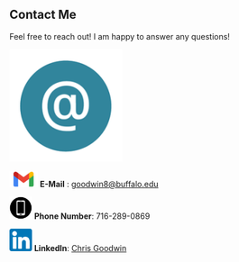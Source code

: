 ## Contact Me

Feel free to reach out! I am happy to answer any questions! 

<a href="mailto:goodwin8@buffalo.edu">
         <img alt="Email linke" src="contact2.png"
         width="200" height="200">
      </a>

<img src="gmail.png" width="50">     **E-Mail** : [goodwin8@buffalo.edu](mailto:goodwin8@buffalo.edu)

<img src="phone2.jpg" width="40">    **Phone Number**: 716-289-0869

<img src="linkedin.png" width="40">  **LinkedIn**: [Chris Goodwin](www.linkedin.com/in/chris-goodwin-b9778889)
